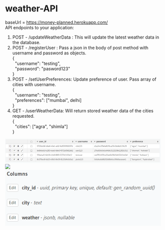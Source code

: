 # weather-API
baseUrl = https://money-planned.herokuapp.com/  
API endpoints to your application:
1. POST - /updateWeatherData : This will update the latest weather data in the database.
2. POST - /registerUser : Pass a json in the body of post method with username and password as objects.  
          {  
           &nbsp;   "username": "testing",  
           &nbsp;   "password": "pasword123"  
          }
3. POST - /setUserPreferences: Update preference of user. Pass array of cities with username.  
          {  
           &nbsp;   "username": "testing",  
           &nbsp;   "preferences": ["mumbai", delhi]  
          }
4. GET - /userWeatherData: Will return stored weather data of the cities requested.  
         {  
         &nbsp;     "cities": ["agra", "shimla"]  
         }

<img src="https://raw.githubusercontent.com/bmbshlly/weather-API/main/register_table.png">    
<img src="https://raw.githubusercontent.com/bmbshlly/weather-API/main/register_schema.png>  
<img src="https://raw.githubusercontent.com/bmbshlly/weather-API/main/current_weather_table.png">  
<img src="https://raw.githubusercontent.com/bmbshlly/weather-API/main/current_weather_schema.png">  
